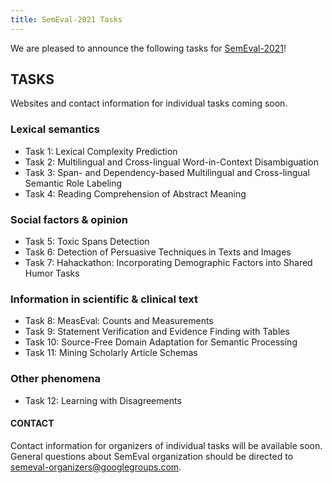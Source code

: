 ```yaml
---
title: SemEval-2021 Tasks 
---
```


We are pleased to announce the following tasks for [SemEval-2021](https://semeval.github.io/SemEval2021)!

## TASKS
Websites and contact information for individual tasks coming soon.

### Lexical semantics

- Task 1: Lexical Complexity Prediction
- Task 2: Multilingual and Cross-lingual Word-in-Context Disambiguation
- Task 3: Span- and Dependency-based Multilingual and Cross-lingual Semantic Role Labeling
- Task 4: Reading Comprehension of Abstract Meaning

### Social factors & opinion

- Task 5: Toxic Spans Detection
- Task 6: Detection of Persuasive Techniques in Texts and Images
- Task 7: Hahackathon: Incorporating Demographic Factors into Shared Humor Tasks 

### Information in scientific & clinical text

- Task 8: MeasEval: Counts and Measurements
- Task 9: Statement Verification and Evidence Finding with Tables
- Task 10: Source-Free Domain Adaptation for Semantic Processing
- Task 11: Mining Scholarly Article Schemas

### Other phenomena

- Task 12: Learning with Disagreements


#### CONTACT
Contact information for organizers of individual tasks will be available soon. General questions about SemEval organization should be directed to <semeval-organizers@googlegroups.com>.
